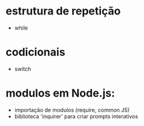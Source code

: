 # estrutura de repetição

- while

# codicionais

- switch

# modulos em Node.js:

- importação de modulos (require, common JS)
- biblioteca 'inquirer' para criar prompts interativos